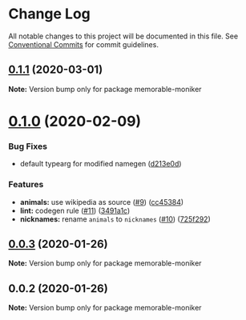 # Change Log

All notable changes to this project will be documented in this file.
See [Conventional Commits](https://conventionalcommits.org) for commit guidelines.

## [0.1.1](https://github.com/mmkal/js/compare/memorable-moniker@0.1.0...memorable-moniker@0.1.1) (2020-03-01)

**Note:** Version bump only for package memorable-moniker





# [0.1.0](https://github.com/mmkal/js/compare/memorable-moniker@0.0.3...memorable-moniker@0.1.0) (2020-02-09)


### Bug Fixes

* default typearg for modified namegen ([d213e0d](https://github.com/mmkal/js/commit/d213e0d2b474ae6b960b495691d270e8c659c8d0))


### Features

* **animals:** use wikipedia as source ([#9](https://github.com/mmkal/js/issues/9)) ([cc45384](https://github.com/mmkal/js/commit/cc453849519056c8daecbc5d2b8a572dd70af6ab))
* **lint:** codegen rule ([#11](https://github.com/mmkal/js/issues/11)) ([3491a1c](https://github.com/mmkal/js/commit/3491a1c94b36a037e53ce781fb020afc7d1e6f4b))
* **nicknames:** rename `animals` to `nicknames` ([#10](https://github.com/mmkal/js/issues/10)) ([725f292](https://github.com/mmkal/js/commit/725f2926d1bcc7bf3b22c9c624dd4a074632f5cc))





## [0.0.3](https://github.com/mmkal/js/compare/memorable-moniker@0.0.2...memorable-moniker@0.0.3) (2020-01-26)

**Note:** Version bump only for package memorable-moniker





## 0.0.2 (2020-01-26)

**Note:** Version bump only for package memorable-moniker
